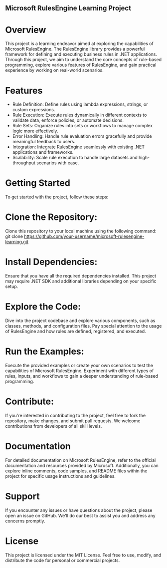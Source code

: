 ## Microsoft RulesEngine Learning Project
# Overview
This project is a learning endeavor aimed at exploring the capabilities of Microsoft RulesEngine. The RulesEngine library provides a powerful framework for defining and executing business rules in .NET applications. Through this project, we aim to understand the core concepts of rule-based programming, explore various features of RulesEngine, and gain practical experience by working on real-world scenarios.

# Features
-  Rule Definition: Define rules using lambda expressions, strings, or custom expressions.
-  Rule Execution: Execute rules dynamically in different contexts to validate data, enforce policies, or automate decisions.
-  Rule Sets: Organize rules into sets or workflows to manage complex logic more effectively.
-  Error Handling: Handle rule evaluation errors gracefully and provide meaningful feedback to users.
-  Integration: Integrate RulesEngine seamlessly with existing .NET applications and frameworks.
-  Scalability: Scale rule execution to handle large datasets and high-throughput scenarios with ease.
#  Getting Started
To get started with the project, follow these steps:

# Clone the Repository: 
Clone this repository to your local machine using the following command:
git clone https://github.com/your-username/microsoft-rulesengine-learning.git

# Install Dependencies: 
Ensure that you have all the required dependencies installed. This project may require .NET SDK and additional libraries depending on your specific setup.

# Explore the Code: 
Dive into the project codebase and explore various components, such as classes, methods, and configuration files. Pay special attention to the usage of RulesEngine and how rules are defined, registered, and executed.

# Run the Examples: 
Execute the provided examples or create your own scenarios to test the capabilities of Microsoft RulesEngine. Experiment with different types of rules, inputs, and workflows to gain a deeper understanding of rule-based programming.

# Contribute: 
If you're interested in contributing to the project, feel free to fork the repository, make changes, and submit pull requests. We welcome contributions from developers of all skill levels.

# Documentation
For detailed documentation on Microsoft RulesEngine, refer to the official documentation and resources provided by Microsoft. Additionally, you can explore inline comments, code samples, and README files within the project for specific usage instructions and guidelines.

# Support
If you encounter any issues or have questions about the project, please open an issue on GitHub. We'll do our best to assist you and address any concerns promptly.

# License
This project is licensed under the MIT License. Feel free to use, modify, and distribute the code for personal or commercial projects.

